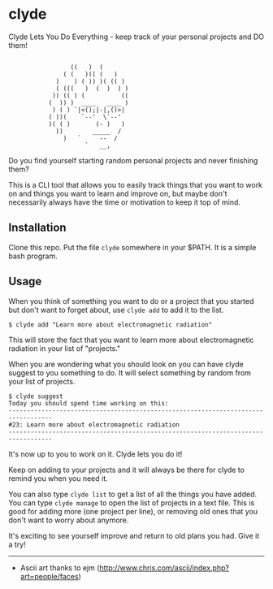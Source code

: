 # clyde

Clyde Lets You Do Everything - keep track of your personal projects and DO them!

```

                 ((   )  (
               ( (   )(( (   )
             )    ) ( )) )( (( )
             ( (((   )  (  )  ) )
            )) (( ) (          ((
           (  )) )  ____   ____ )
            ) ( ) `|<();|-|,()>|
           ( ))(    `--'  \`--'
           )( ( )       (- )   )
             ))        _____  /
               )   `     --  /
                     `   __,

```

Do you find yourself starting random personal projects and never finishing them?

This is a CLI tool that allows you to easily track things that you want to work on and things you want to learn and improve on, but maybe don't necessarily always have the time or motivation to keep it top of mind.

## Installation

Clone this repo. Put the file `clyde` somewhere in your $PATH. It is a simple bash program.

## Usage

When you think of something you want to do or a project that you started but don't want to forget about, use `clyde add` to add it to the list.

```
$ clyde add "Learn more about electromagnetic radiation"
```

This will store the fact that you want to learn more about electromagnetic radiation in your list of "projects."

When you are wondering what you should look on you can have clyde suggest to you something to do. It will select something by random from your list of projects.

```
$ clyde suggest
Today you should spend time working on this:
----------------------------------------------------------------------------------
#23: Learn more about electromagnetic radiation
----------------------------------------------------------------------------------
```

It's now up to you to work on it. Clyde lets you do it!

Keep on adding to your projects and it will always be there for clyde to remind you when you need it.

You can also type `clyde list` to get a list of all the things you have added. You can type `clyde manage` to open the list of projects in a text file. This is good for adding more (one project per line), or removing old ones that you don't want to worry about anymore.

It's exciting to see yourself improve and return to old plans you had. Give it a try!

----

* Ascii art thanks to ejm (http://www.chris.com/ascii/index.php?art=people/faces)
